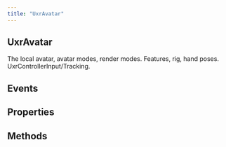 ```yaml
---
title: "UxrAvatar"
---
```


## UxrAvatar

The local avatar, avatar modes, render modes.
Features, rig, hand poses.
UxrControllerInput/Tracking.

## Events

## Properties

## Methods
